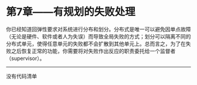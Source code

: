 # 第7章——有规划的失败处理

你已经知道回弹性要求对系统进行分布和划分。分布式是唯一可以避免因单点故障（无论是硬件、软件或者人为失误）而导致全局失败的方式；划分可以隔离不同的分布式单元，使得任意单元的失败都不会扩散到其他单元上。总而言之，为了在失败之后恢复正常的功能，你需要将对失败作出反应的职责委托给一个监督者（supervisor）。

---

没有代码清单